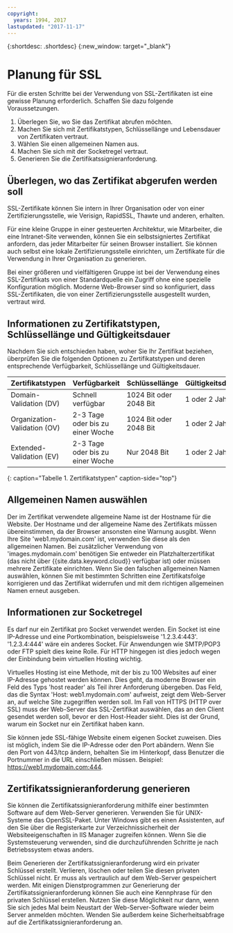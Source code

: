 ```yaml
---
copyright:
  years: 1994, 2017
lastupdated: "2017-11-17"
---
```


{:shortdesc: .shortdesc}
{:new_window: target="_blank"}

# Planung für SSL

Für die ersten Schritte bei der Verwendung von SSL-Zertifikaten ist eine gewisse Planung erforderlich. Schaffen Sie dazu folgende Voraussetzungen.

1. Überlegen Sie, wo Sie das Zertifikat abrufen möchten.
2. Machen Sie sich mit Zertifikatstypen, Schlüssellänge und Lebensdauer von Zertifikaten vertraut.
3. Wählen Sie einen allgemeinen Namen aus.
4. Machen Sie sich mit der Socketregel vertraut.
5. Generieren Sie die Zertifikatssignieranforderung.

## Überlegen, wo das Zertifikat abgerufen werden soll

SSL-Zertifikate können Sie intern in Ihrer Organisation oder von einer Zertifizierungsstelle, wie Verisign, RapidSSL, Thawte und anderen, erhalten.  

Für eine kleine Gruppe in einer gesteuerten Architektur, wie Mitarbeiter, die eine Intranet-Site verwenden, können Sie ein selbstsigniertes Zertifikat anfordern, das jeder Mitarbeiter für seinen Browser installiert. Sie können auch selbst eine lokale Zertifizierungsstelle einrichten, um Zertifikate für die Verwendung in Ihrer Organisation zu generieren.

Bei einer größeren und vielfältigeren Gruppe ist bei der Verwendung eines SSL-Zertifikats von einer Standardquelle ein Zugriff ohne eine spezielle Konfiguration möglich. Moderne Web-Browser sind so konfiguriert, dass SSL-Zertifikaten, die von einer Zertifizierungsstelle ausgestellt wurden, vertraut wird.

## Informationen zu Zertifikatstypen, Schlüssellänge und Gültigkeitsdauer

Nachdem Sie sich entschieden haben, woher Sie Ihr Zertifikat beziehen, überprüfen Sie die folgenden Optionen zu Zertifikatstypen und deren entsprechende Verfügbarkeit, Schlüssellänge und Gültigkeitsdauer.

|              Zertifikatstypen           |  Verfügbarkeit                    |  Schlüssellänge            |  Gültigkeitsdauer           |
| --------------------------------------- | --------------------------------- | -------------------------- | -------------------------- |
|Domain-Validation (DV)                   | Schnell verfügbar                 | 1024 Bit oder 2048 Bit     | 1 oder 2 Jahr(e)           |
|Organization-Validation (OV)             | 2-3 Tage oder bis zu einer Woche  | 1024 Bit oder 2048 Bit     | 1 oder 2 Jahr(e)           |
|Extended-Validation (EV)                 | 2-3 Tage oder bis zu einer Woche  | Nur 2048 Bit               | 1 oder 2 Jahr(e)           |
{: caption="Tabelle 1. Zertifikatstypen" caption-side="top"}   


## Allgemeinen Namen auswählen

Der im Zertifikat verwendete allgemeine Name ist der Hostname für die Website. Der Hostname und der allgemeine Name des Zertifikats müssen übereinstimmen, da der Browser ansonsten eine Warnung ausgibt. Wenn Ihre Site 'web1.mydomain.com' ist, verwenden Sie diese als den allgemeinen Namen. Bei zusätzlicher Verwendung von 'images.mydomain.com' benötigen Sie entweder ein Platzhalterzertifikat (das nicht über {{site.data.keyword.cloud}} verfügbar ist) oder müssen mehrere Zertifikate einrichten. Wenn Sie den falschen allgemeinen Namen auswählen, können Sie mit bestimmten Schritten eine Zertifikatsfolge korrigieren und das Zertifikat widerrufen und mit dem richtigen allgemeinen Namen erneut ausgeben.  

## Informationen zur Socketregel

Es darf nur ein Zertifikat pro Socket verwendet werden. Ein Socket ist eine IP-Adresse und eine Portkombination, beispielsweise '1.2.3.4:443'. '1.2.3.4:444' wäre ein anderes Socket. Für Anwendungen wie SMTP/POP3 oder FTP spielt dies keine Rolle. Für HTTP hingegen ist dies jedoch wegen der Einbindung beim virtuellen Hosting wichtig.

Virtuelles Hosting ist eine Methode, mit der bis zu 100 Websites auf einer IP-Adresse gehostet werden können. Dies geht, da moderne Browser ein Feld des Typs 'host reader' als Teil ihrer Anforderung übergeben. Das Feld, das die Syntax 'Host: web1.mydomain.com' aufweist, zeigt dem Web-Server an, auf welche Site zugegriffen werden soll. Im Fall von HTTPS (HTTP over SSL) muss der Web-Server das SSL-Zertifikat auswählen, das an den Client gesendet werden soll, bevor er den Host-Header sieht. Dies ist der Grund, warum ein Socket nur ein Zertifikat haben kann.

Sie können jede SSL-fähige Website einem eigenen Socket zuweisen. Dies ist möglich, indem Sie die IP-Adresse oder den Port abändern. Wenn Sie den Port von 443/tcp ändern, behalten Sie im Hinterkopf, dass Benutzer die Portnummer in die URL einschließen müssen. Beispiel: https://web1.mydomain.com:444.

## Zertifikatssignieranforderung generieren

Sie können die Zertifikatssignieranforderung mithilfe einer bestimmten Software auf dem Web-Server generieren. Verwenden Sie für UNIX-Systeme das OpenSSL-Paket. Unter Windows gibt es einen Assistenten, auf den Sie über die Registerkarte zur Verzeichnissicherheit der Websiteeigenschaften in IIS Manager zugreifen können. Wenn Sie die Systemsteuerung verwenden, sind die durchzuführenden Schritte je nach Betriebssystem etwas anders.

Beim Generieren der Zertifikatssignieranforderung wird ein privater Schlüssel erstellt. Verlieren, löschen oder teilen Sie diesen privaten Schlüssel nicht. Er muss als vertraulich auf dem Web-Server gespeichert werden. Mit einigen Dienstprogrammen zur Generierung der Zertifikatssignieranforderung können Sie auch eine Kennphrase für den privaten Schlüssel erstellen. Nutzen Sie diese Möglichkeit nur dann, wenn Sie sich jedes Mal beim Neustart der Web-Server-Software wieder beim Server anmelden möchten. Wenden Sie außerdem keine Sicherheitsabfrage auf die Zertifikatssignieranforderung an.


